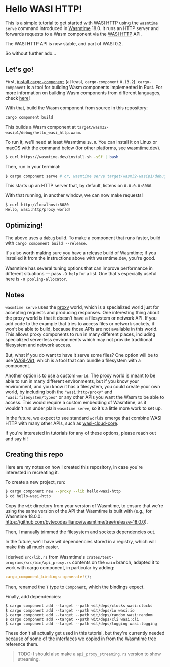 # Hello WASI HTTP!

This is a simple tutorial to get started with WASI HTTP using the `wasmtime serve` command introduced in [Wasmtime] 18.0.
It runs an HTTP server and forwards requests to a Wasm component via the [WASI HTTP] API.

[Wasmtime]: https://wasmtime.dev
[WASI HTTP]: https://github.com/WebAssembly/wasi-http/

The WASI HTTP API is now stable, and part of WASI 0.2.

So without further ado...

## Let's go!

First, [install `cargo-component`](https://github.com/bytecodealliance/cargo-component#requirements) (at least,
`cargo-component` `0.13.2`). `cargo-component` is a tool for building Wasm components implemented in Rust. For more
information on building Wasm components from different languages, check [here]!

[here]: https://component-model.bytecodealliance.org/language-support.html

With that, build the Wasm component from source in this repository:
```sh
cargo component build
```

This builds a Wasm component at `target/wasm32-wasip1/debug/hello_wasi_http.wasm`.

To run it, we'll need at least Wasmtime `18.0`. You can install it on Linux or macOS with the command below (for other 
platforms, see [wasmtime.dev]).

```sh
$ curl https://wasmtime.dev/install.sh -sSf | bash
```

[wasmtime.dev]: https://wasmtime.dev/

Then, run in your terminal:
```sh
$ cargo component serve # or, wasmtime serve target/wasm32-wasip1/debug/hello_wasi_http.wasm
```
This starts up an HTTP server that, by default, listens on `0.0.0.0:8080`.

With that running, in another window, we can now make requests!
```sh
$ curl http://localhost:8080
Hello, wasi:http/proxy world!
```

## Optimizing!

The above uses a `debug` build. To make a component that runs faster, build with `cargo component build --release`.

It's also worth making sure you have a release build of Wasmtime; if you installed it from the instructions above
with wasmtime.dev, you're good.

Wasmtime has several tuning options that can improve performance in different situations — pass `-O help` for a
list. One that's especially useful here is `-O pooling-allocator`.

## Notes

`wasmtime serve` uses the [proxy] world, which is a specialized world just for accepting requests and producing
responses. One interesting thing about the proxy world is that it doesn't have a filesystem or network API. If you add
code to the example that tries to access files or network sockets, it won't be able to build, because those APIs are
not available in this world. This allows proxy components to run in many different places, including specialized
serverless environments which may not provide traditional filesystem and network access.

But, what if you do want to have it serve some files? One option will be to use 
[WASI-Virt](https://github.com/bytecodealliance/WASI-Virt), which is a tool that can bundle a filesystem with a 
component.

Another option is to use a custom `world`. The proxy world is meant to be able to run in many different environments,
but if you know your environment, and you know it has a filesystem, you could create your own world, by including both
the `"wasi:http/proxy"` and `"wasi:filesystem/types"` or any other APIs you want the Wasm to be able to access. This
would require a custom embedding of Wasmtime, as it wouldn't run under plain `wasmtime serve`, so it's a little more
work to set up.

In the future, we expect to see standard `world`s emerge that combine WASI HTTP with many other APIs, such as
[wasi-cloud-core].

If you're interested in tutorials for any of these options, please reach out and say hi!

[proxy]: https://github.com/WebAssembly/wasi-http/blob/main/wit/proxy.wit
[wasi-cloud-core]: https://github.com/WebAssembly/wasi-cloud-core

## Creating this repo

Here are my notes on how I created this repository, in case you're interested in recreating it.

To create a new project, run:

```sh
$ cargo component new --proxy --lib hello-wasi-http
$ cd hello-wasi-http
```

Copy the `wit` directory from your version of  Wasmtime, to ensure that we're using the same version of the API that
Wasmtime is built with (e.g., for Wasmtime 18.0.0: https://github.com/bytecodealliance/wasmtime/tree/release-18.0.0).

Then, I manually trimmed the filesystem and sockets dependencies out.

In the future, we'll have wit dependencies stored in a registry, which will make this all much easier.

I derived `src/lib.rs` from Wasmtime's `crates/test-programs/src/bin/api_proxy.rs` contents on the `main` branch,
adapted it to work with cargo component, in particular by adding:

```rust
cargo_component_bindings::generate!();
```

Then, renamed the `T` type to `Component`, which the bindings expect.

Finally, add dependencies:
```
$ cargo component add --target --path wit/deps/clocks wasi:clocks
$ cargo component add --target --path wit/deps/io wasi:io
$ cargo component add --target --path wit/deps/random wasi:random
$ cargo component add --target --path wit/deps/cli wasi:cli
$ cargo component add --target --path wit/deps/logging wasi:logging
```

These don't all actually get used in this tutorial, but they're currently needed because of some of the interfaces we
copied in from the Wasmtime tree reference them.

> TODO: I should also make a `api_proxy_streaming.rs` version to show streaming.
